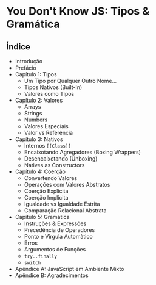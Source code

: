# You Don't Know JS: Tipos & Gramática

## Índice

* Introdução
* Prefácio
* Capítulo 1: Tipos
	* Um Tipo por Qualquer Outro Nome...
	* Tipos Nativos (Built-In)
	* Valores como Tipos
* Capítulo 2: Valores
	* Arrays
	* Strings
	* Numbers
	* Valores Especiais
	* Valor vs Referência
* Capítulo 3: Nativos
	* Internos `[[Class]]`
	* Encaixotando Agregadores (Boxing Wrappers)
	* Desencaixotando (Unboxing)
	* Natives as Constructors
* Capítulo 4: Coerção
	* Convertendo Valores
	* Operações com Valores Abstratos
	* Coerção Explícita
	* Coerção Implícita
	* Igualdade vs Igualdade Estrita
	* Comparação Relacional Abstrata
* Capítulo 5: Gramática
	* Instruções & Expressões
	* Precedência de Operadores
	* Ponto e Vírgula Automàtico
	* Erros
	* Argumentos de Funções
	* `try..finally`
	* `switch`
* Apêndice A: JavaScript em Ambiente Mixto
* Apêndice B: Agradecimentos

